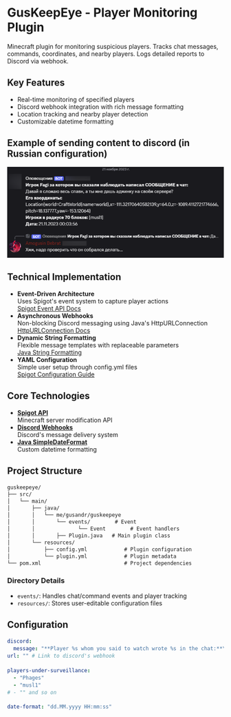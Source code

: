 # GusKeepEye - Player Monitoring Plugin

Minecraft plugin for monitoring suspicious players. Tracks chat messages, commands, coordinates, and nearby players. Logs detailed reports to Discord via webhook.

## Key Features

- Real-time monitoring of specified players
- Discord webhook integration with rich message formatting
- Location tracking and nearby player detection
- Customizable datetime formatting

## Example of sending content to discord (in Russian configuration)

![Example message](img.png)

## Technical Implementation

- **Event-Driven Architecture**  
  Uses Spigot's event system to capture player actions  
  [Spigot Event API Docs](https://hub.spigotmc.org/javadocs/spigot/org/bukkit/event/package-summary.html)
- **Asynchronous Webhooks**  
  Non-blocking Discord messaging using Java's HttpURLConnection  
  [HttpURLConnection Docs](https://docs.oracle.com/javase/8/docs/api/java/net/HttpURLConnection.html)
- **Dynamic String Formatting**  
  Flexible message templates with replaceable parameters  
  [Java String Formatting](https://docs.oracle.com/javase/8/docs/api/java/util/Formatter.html)
- **YAML Configuration**  
  Simple user setup through config.yml files  
  [Spigot Configuration Guide](https://www.spigotmc.org/wiki/config-files/)

## Core Technologies

- **[Spigot API](https://www.spigotmc.org/wiki/spigot/)**  
  Minecraft server modification API
- **[Discord Webhooks](https://discord.com/developers/docs/resources/webhook)**  
  Discord's message delivery system
- **[Java SimpleDateFormat](https://docs.oracle.com/javase/8/docs/api/java/text/SimpleDateFormat.html)**  
  Custom datetime formatting

## Project Structure

```
guskeepeye/
├── src/
│   └── main/
│       ├── java/
│       │   └── me/gusandr/guskeepeye
│       │       └── events/        # Event
│       │              └── Event        # Event handlers
│       │       ├── Plugin.java   # Main plugin class
│       └── resources/
│           ├── config.yml            # Plugin configuration
│           └── plugin.yml            # Plugin metadata
└── pom.xml                           # Project dependencies
```

### Directory Details
- `events/`: Handles chat/command events and player tracking
- `resources/`: Stores user-editable configuration files

## Configuration

```yaml
discord:
  message: "**Player %s whom you said to watch wrote %s in the chat:**\n%s\n**His coordinates:** %s\n**Players within a 70 block radius:** %s\n**Date:**%s"
url: "" # Link to discord's webhook

players-under-surveillance:
  - "Phages"
  - "musl1"
# - "" and so on

date-format: "dd.MM.yyyy HH:mm:ss"
```
